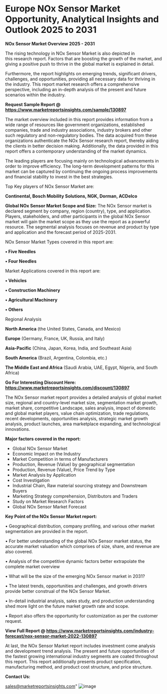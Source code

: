 # Europe NOx Sensor Market Opportunity, Analytical Insights and Outlook 2025 to 2031

<Strong> NOx Sensor Market Overview 2025 - 2031</strong>

The rising technology in NOx Sensor Market is also depicted in this research report. Factors that are boosting the growth of the market, and giving a positive push to thrive in the global market is explained in detail.

Furthermore, the report highlights on emerging trends, significant drivers, challenges, and opportunities, providing all necessary data for thriving in the industry. This report market research offers a comprehensive perspective, including an in-depth analysis of the present and future scenarios within the industry.

<strong>Request Sample Report @ <a href=https://www.marketreportsinsights.com/sample/130897>https://www.marketreportsinsights.com/sample/130897</a></strong>

The market overview included in this report provides information from a wide range of resources like government organizations, established companies, trade and industry associations, industry brokers and other such regulatory and non-regulatory bodies. The data acquired from these organizations authenticate the NOx Sensor research report, thereby aiding the clients in better decision making. Additionally, the data provided in this report offers a contemporary understanding of the market dynamics.

The leading players are focusing mainly on technological advancements in order to improve efficiency. The long-term development patterns for this market can be captured by continuing the ongoing process improvements and financial stability to invest in the best strategies.

Top Key players of NOx Sensor Market are:

<strong>Continental, Bosch Mobility Solutions, NGK, Dorman, ACDelco</strong>

<strong><b>Global NOx Sensor Market Scope and Size:</b></strong>
The NOx Sensor market is declared segment by company, region (country), type, and application. Players, stakeholders, and other participants in the global NOx Sensor market will gain the market scope as they use the report as a powerful resource. The segmental analysis focuses on revenue and product by type and application and the forecast period of 2025-2031.

NOx Sensor Market Types covered in this report are:

<strong>• Five Needles

• Four Needles</strong>

Market Applications covered in this report are:

<strong>• Vehicles

• Construction Machinery

• Agricultural Machinery

• Others</strong> 

Regional Analysis

<strong>North America</strong> (the United States, Canada, and Mexico)

<strong>Europe</strong> (Germany, France, UK, Russia, and Italy)

<strong>Asia-Pacific</strong> (China, Japan, Korea, India, and Southeast Asia)

<strong>South America</strong> (Brazil, Argentina, Colombia, etc.)

<strong>The Middle East and Africa</strong> (Saudi Arabia, UAE, Egypt, Nigeria, and South Africa)

<strong>Go For Interesting Discount Here: <a href=https://www.marketreportsinsights.com/discount/130897>https://www.marketreportsinsights.com/discount/130897</a></strong>

The NOx Sensor market report provides a detailed analysis of global market size, regional and country-level market size, segmentation market growth, market share, competitive Landscape, sales analysis, impact of domestic and global market players, value chain optimization, trade regulations, recent developments, opportunities analysis, strategic market growth analysis, product launches, area marketplace expanding, and technological innovations.

<strong><b>Major factors covered in the report:</b></strong>
<ul>
  <li>Global NOx Sensor Market </li>
  <li>Economic Impact on the Industry</li>
  <li>Market Competition in terms of Manufacturers</li>
  <li>Production, Revenue (Value) by geographical segmentation</li>
  <li>Production, Revenue (Value), Price Trend by Type</li>
  <li>Market Analysis by Application</li>
  <li>Cost Investigation</li>
  <li>Industrial Chain, Raw material sourcing strategy and Downstream Buyers</li>
  <li>Marketing Strategy comprehension, Distributors and Traders</li>
  <li>Study on Market Research Factors</li>
  <li>Global NOx Sensor Market Forecast</li>
</ul>

<strong><b>Key Point of the NOx Sensor Market report:</b></strong>

• Geographical distribution, company profiling, and various other market segmentation are provided in the report.

• For better understanding of the global NOx Sensor market status, the accurate market valuation which comprises of size, share, and revenue are also covered.

• Analysis of the competitive dynamic factors better extrapolate the complete market overview

• What will be the size of the emerging NOx Sensor market in 2031?

• The latest trends, opportunities and challenges, and growth drivers provide better construal of the NOx Sensor Market.

• In-detail industrial analysis, sales study, and production understanding shed more light on the future market growth rate and scope.

• Report also offers the opportunity for customization as per the customer request.

<strong><b>View Full Report @ <a href=https://www.marketreportsinsights.com/industry-forecast/nox-sensor-market-2022-130897>https://www.marketreportsinsights.com/industry-forecast/nox-sensor-market-2022-130897</a></b></strong>


At last, the NOx Sensor Market report includes investment come analysis and development trend analysis. The present and future opportunities of the fastest growing international industry segments are coated throughout this report. This report additionally presents product specification, manufacturing method, and product cost structure, and price structure.

<strong>Contact Us:</strong>

sales@marketreportsinsights.com"
![image](https://github.com/user-attachments/assets/4dcd8648-c719-4a8d-92f3-9595ccf5d0a3)

